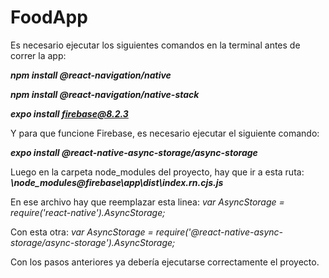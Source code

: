 # FoodApp
Es necesario ejecutar los siguientes comandos en la terminal antes de correr la app:

***npm install @react-navigation/native***

***npm install @react-navigation/native-stack***

***expo install firebase@8.2.3***

Y para que funcione Firebase, es necesario ejecutar el siguiente comando:

***expo install @react-native-async-storage/async-storage***

Luego en la carpeta node_modules del proyecto, hay que ir a esta ruta: ***\node_modules\@firebase\app\dist\index.rn.cjs.js***

En ese archivo hay que reemplazar esta linea: *var AsyncStorage = require('react-native').AsyncStorage;*

Con esta otra: *var AsyncStorage = require('@react-native-async-storage/async-storage').AsyncStorage;*

Con los pasos anteriores ya debería ejecutarse correctamente el proyecto.

